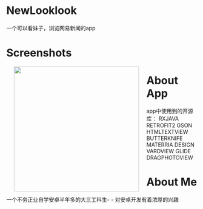 # NewLooklook
一个可以看妹子，浏览网易新闻的app




# Screenshots
<img src="screenshots/show.gif" width="330" align="left" hspace="20">


# About App
app中使用到的开源库：
RXJAVA
RETROFIT2
GSON
HTMLTEXTVIEW
BUTTERKNIFE
MATERRIA DESIGN
VARDVIEW
GLIDE
DRAGPHOTOVIEW

# About Me
一个不务正业自学安卓半年多的大三工科生- - 对安卓开发有着浓厚的兴趣


